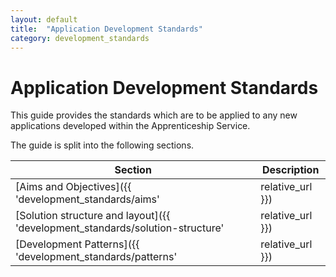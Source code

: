 ```yaml
---
layout: default
title:  "Application Development Standards"
category: development_standards
---
```


# Application Development Standards

This guide provides the standards which are to be applied to any new applications developed within the Apprenticeship Service.

The guide is split into the following sections.

|Section|Description|
|---|---|
|[Aims and Objectives]({{ 'development_standards/aims' | relative_url }})|Describes the aims and objectives of standardising the approach to development across the service|
|[Solution structure and layout]({{ 'development_standards/solution-structure' | relative_url }})|Describes how new application solutions should be structured|
|[Development Patterns]({{ 'development_standards/patterns' | relative_url }})|Describes the development patterns that are currently in use|

